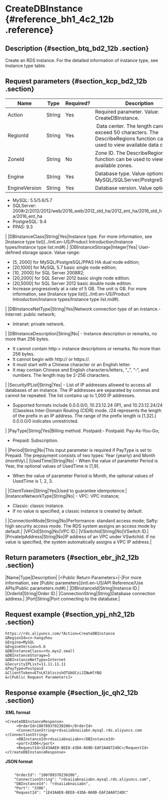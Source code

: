 # CreateDBInstance {#reference_bh1_4c2_12b .reference}

## Description {#section_btq_bd2_12b .section}

Create an RDS instance. For the detailed information of instance type, see Instance type table.

## Request parameters {#section_kcp_bd2_12b .section}

|Name|Type|Required?|Description|
|----|----|---------|-----------|
|Action|String|Yes|Required parameter. Value: CreateDBInstance.|
|RegionId|String|Yes| Data center. The length cannot exceed 50 characters. The DescribeRegions function can be used to view available data centers.|
|ZoneId|String|No|Zone ID. The DescribeRegions function can be used to view available zones.|
|Engine|String|Yes|Database type. Value options: MySQL/SQLServer/PostgreSQL/PPAS|
|EngineVersion|String|Yes| Database version. Value options:

 -   MySQL: 5.5/5.6/5.7
-   SQLServer: 2008r2/2012/2012/web/2016\_web/2012\_std\_ha/2012\_ent\_ha/2016\_std\_ha/2016\_ent\_ha
-   PostgreSQL: 9.4
-   PPAS: 9.3

 |
|DBInstanceClass|String|Yes|Instance type. For more information, see [Instance type list](../intl.en-US/Product Introduction/Instance types/Instance type list.md#).|
|DBInstanceStorage|Integer|Yes| User-defined storage space. Value range:

 -   \[5, 2000\] for MySQL/PostgreSQL/PPAS HA dual node edition;
-   \[20,1000\] for MySQL 5.7 basic single node edition;
-   \[10, 2000\] for SQL Server 2008R2;
-   \[20,2000\] for SQL Server 2012 basic single node edition.
-   \[20,5000\] for SQL Server 2012 basic double node edition.
-   Increase progressively at a rate of 5 GB. The unit is GB. For more information, see [Instance type list](../intl.en-US/Product Introduction/Instance types/Instance type list.md#).

 |
|DBInstanceNetType|String|Yes|Network connection type of an instance.-   Internet: public network;
-   Intranet: private network.

|
|DBInstanceDescription|String|No| -   Instance description or remarks, no more than 256 bytes.
-   It cannot contain http:\> instance descriptions or remarks. No more than 256 bytes.
-   It cannot begin with http:// or https://.
-   It must start with a Chinese character or an English letter.
-   It may contain Chinese and English characters/letters, “\_”, “-“, and numbers. The length may be 2-256 characters.

 |
|SecurityIPList|String|Yes| -   List of IP addresses allowed to access all databases of an instance. The IP addresses are separated by commas and cannot be repeated. The list contains up to 1,000 IP addresses.
-   Supported formats include 0.0.0.0/0, 10.23.12.24 \(IP\), and 10.23.12.24/24 \(Classless Inter-Domain Routing \(CIDR\) mode. /24 represents the length of the prefix in an IP address. The range of the prefix length is \[1,32\].\) 0.0.0.0/0 indicates unrestricted.

 |
|PayType|String|Yes|Billing method. Postpaid:-   Postpaid: Pay-As-You-Go; 
-   Prepaid: Subscription.

|
|Period|String|No|This input parameter is required if PayType is set to Prepaid. The prepayment consists of two types: Year \(yearly\) and Month \(monthly\).|
|UsedTime|String|No| -   When the value of parameter Period is Year, the optional values of UsedTime is \[1,9\].
-   When the value of parameter Period is Month, the optional values of UsedTime is 1, 2, 3.

 |
|ClientToken|String|Yes|Used to guarantee idempotence.|
|InstanceNetworkType|String|No| -   VPC: VPC instance;
-   Classic: classic instance.
-   If no value is specified, a classic instance is created by default.

 |
|ConnectionMode|String|No|Performance: standard access mode; Safty: high security access mode. The RDS system assigns an access mode by default.|
|VPCId|String|No|VPC ID.|
|VSwitchId|String|No|VSwitch ID.|
|PrivateIpAddress|String|No|IP address of an VPC under VSwitchId. If no value is specified, the system automatically assigns a VPC IP address.|

## Return parameters {#section_ebr_jh2_12b .section}

|Name|Type|Description|
|<Public Return Parameters\>|-|For more information, see [Public parameters](intl.en-US/API Reference/Use APIs/Public parameters.md#).|
|DBInstanceId|String|Instance ID.|
|OrderId|String|Order ID.|
|ConnectionString|String|Database connection address.|
|Port|String|Port connecting to the database.|

## Request example {#section_ypj_nh2_12b .section}

```
https://rds.aliyuncs.com/?Action=CreateDBInstance
&RegionId=cn-hangzhou
&Engine=MySQL
&EngineVersion=5.6
&DBInstanceClass=rds.mys2.small
&DBInstanceStorage=5
&DBInstanceNetType=Internet
&SecurityIPList=11.11.11.11
&PayType=Postpaid
&ClientToken=ETnLKlblzczshOTUbOCziJZNwHlYBQ
&<[Public Request Parameters]>
```

## Response example {#section_ljc_qh2_12b .section}

**XML format**

```
<CreateDBInstanceResponse>
     <OrderId>100789370230206</OrderId>
     <ConnectionString>rdsaiiabnaiiabn.mysql.rds.aliyuncs.com </ConnectionString>
     <DBInstanceId>rdsaiiabnaiiabn</DBInstanceId>
     <port>3306</port>
     <RequestId>1E43AAE0-BEE8-43DA-860D-EAF2AA0724DC</RequestId>
</CreateDBInstanceResponse>
```

**JSON format**

```
 
    "OrderId": "100789370230206", 
    "ConnectionString": "rdsaiiabnaiiabn.mysql.rds.aliyuncs.com", 
    "DBInstanceId": "rdsaiiabnaiiabn", 
    "Port": "3306", 
    "RequestId": "1E43AAE0-BEE8-43DA-860D-EAF2AA0724DC"
   
```

